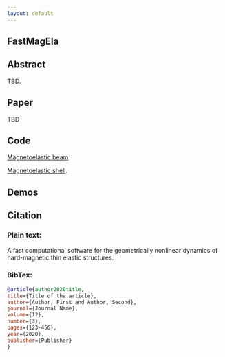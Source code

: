 ```yaml
---
layout: default
---
```


## FastMagEla

## Abstract

TBD.

## Paper

TBD

## Code
[Magnetoelastic beam](https://github.com/zhuonanhao/mag_beam). 

[Magnetoelastic shell](https://github.com/zhuonanhao/mag_shell).

## Demos

## Citation

### Plain text:
A fast computational software for the geometrically nonlinear dynamics of hard-magnetic thin elastic structures.

### BibTex:
```bibtex
@article{author2020title,
title={Title of the article},
author={Author, First and Author, Second},
journal={Journal Name},
volume={12},
number={3},
pages={123-456},
year={2020},
publisher={Publisher}
}
```


